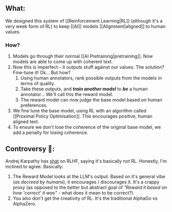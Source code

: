 ## What:
We designed this system of [[Reinforcement Learning|RL]] (although it's a very week form of RL) to keep [[AI]] models [[Alignment|aligned]] to human values. 

### How?
1. Models go through their normal [[AI Pretraining|pretraining]]. Now models are able to come up with coherent text.
2. Now this is imperfect - it outputs stuff against our values. The solution? Fine-tune it! Ok... But how? 
	1. Using human annotators, rank possible outputs from the models in terms of quality.
	2. Take these outputs, and ***train another model*** to ***be*** a human annotator... We'll call this the reward model. 
	3. The reward model can now judge the base model based on human preferences. 
3. We fine tune the base model, using RL with an algorithm called [[Proximal Policy Optimisation]]. This encourages positive, human aligned text. 
4. To ensure we don't lose the coherence of the original base model, we add a penalty for losing coherence. 

## Controversy 👀:
Andrej Karpathy has [shat](https://x.com/karpathy/status/1821277264996352246) on RLHF, saying it's basically not RL. Honestly, I'm inclined to agree. Basically:
1. The Reward Model looks at the LLM's output. Based on it's general vibe (*as decreed by humans*), it encourages / discourages it. It's a crappy proxy (as opposed to the better but abstract goal of *"Reward it based on how 'correct' it was"* - what does it mean to be correct?). 
2. You also don't get the creativity of RL. It's the traditional AlphaGo vs AlphaZero. 